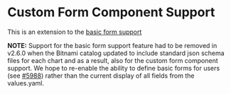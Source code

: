 # Custom Form Component Support

This is an extension to the [basic form support](./basic-form-support.md#basic-form-support)

**NOTE:** Support for the basic form support feature had to be removed in v2.6.0 when the Bitnami catalog updated to include standard json schema files for each chart and as a result, also for the custom form component support. We hope to re-enable the ability to define basic forms for users (see [#5988](https://github.com/vmware-tanzu/kubeapps/issues/5988)) rather than the current display of all fields from the values.yaml.
